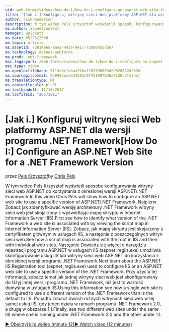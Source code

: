 ```yaml
---
uid: web-forms/videos/how-do-i/how-do-i-configure-an-aspnet-web-site-for-a-net-framework-version
title: '[Jak i.] Konfiguruj witrynę sieci Web platformy ASP.NET dla wersji programu .NET Framework | Dokumentacja firmy Microsoft'
author: rick-anderson
description: W tym wideo Pels Krzysztof wyświetli sposobu konfigurowania witryny sieci web ASP.NET do korzystania z określonej wersji ASP.NET/.NET Framework. Najpierw Zobacz Identyfikowanie jakie v...
ms.author: aspnetcontent
manager: wpickett
ms.date: 05/20/2008
ms.topic: article
ms.assetid: 7b814965-aae2-4436-941c-710804557b67
ms.technology: dotnet-webforms
ms.prod: .net-framework
msc.legacyurl: /web-forms/videos/how-do-i/how-do-i-configure-an-aspnet-web-site-for-a-net-framework-version
msc.type: video
ms.openlocfilehash: 5f13e8cfebaa7f0aff67398003d2d820612d262d
ms.sourcegitcommit: 9a9483aceb34591c97451997036a9120c3fe2baf
ms.translationtype: MT
ms.contentlocale: pl-PL
ms.lasthandoff: 11/10/2017
ms.locfileid: "26571811"
---
```

<a name="how-do-i-configure-an-aspnet-web-site-for-a-net-framework-version"></a><span data-ttu-id="d71c9-104">[Jak i.] Konfiguruj witrynę sieci Web platformy ASP.NET dla wersji programu .NET Framework</span><span class="sxs-lookup"><span data-stu-id="d71c9-104">[How Do I:] Configure an ASP.NET Web Site for a .NET Framework Version</span></span>
====================
<span data-ttu-id="d71c9-105">przez [Pels Krzysztof](https://twitter.com/chrispels)</span><span class="sxs-lookup"><span data-stu-id="d71c9-105">by [Chris Pels](https://twitter.com/chrispels)</span></span>

<span data-ttu-id="d71c9-106">W tym wideo Pels Krzysztof wyświetli sposobu konfigurowania witryny sieci web ASP.NET do korzystania z określonej wersji ASP.NET/.NET Framework.</span><span class="sxs-lookup"><span data-stu-id="d71c9-106">In this video Chris Pels will show how to configure an ASP.NET web site to use a specific version of ASP.NET/.NET Framework.</span></span> <span data-ttu-id="d71c9-107">Najpierw Zobacz jak zidentyfikować wersję architektury .NET Framework witryny sieci web jest skojarzony z wyświetlając mapę skryptu w Internet Information Server (IIS).</span><span class="sxs-lookup"><span data-stu-id="d71c9-107">First see how to identify what version of the .NET Framework a web site is associated with by viewing the script map in Internet Information Server (IIS).</span></span> <span data-ttu-id="d71c9-108">Zobacz, jak mapę skryptu jest skojarzony z certyfikatem głównym w usługach IIS, a następnie z poszczególnych witryn sieci web.</span><span class="sxs-lookup"><span data-stu-id="d71c9-108">See how a script map is associated with the root in IIS and then with individual web sites.</span></span> <span data-ttu-id="d71c9-109">Następnie Dowiedz się więcej o narzędziu rejestracji programu ASP.NET w usługach IIS (aspnet\_regiis.exe) umożliwia skonfigurowanie usług IIS lub witryny sieci web ASP.NET do korzystania z określonej wersji programu .NET Framework.</span><span class="sxs-lookup"><span data-stu-id="d71c9-109">Next learn about the ASP.NET IIS Registration tool (aspnet\_regiis.exe) used to configure IIS or an ASP.NET web site to use a specific version of the .NET Framework.</span></span> <span data-ttu-id="d71c9-110">Przy użyciu tej informacji, zobacz temat jak jednej witryny sieci web jest skonfigurowany do Użyj innej wersji programu .NET Framework, niż jest to wartość domyślna w usługach IIS.</span><span class="sxs-lookup"><span data-stu-id="d71c9-110">Using this information see how a single web site is configured to use a different version of the .NET Framework than is the default to IIS.</span></span> <span data-ttu-id="d71c9-111">Ponadto zobacz dwóch różnych witrynach sieci web w tej samej usług IIS, gdy jeden działa w ramach programu .NET Framework 2.0, a drugą w obszarze 1.1.</span><span class="sxs-lookup"><span data-stu-id="d71c9-111">Finally, see two different web sites under the same IIS where one is running under .NET Framework 2.0 and the other under 1.1.</span></span>

[<span data-ttu-id="d71c9-112">&#9654; Obejrzyj klip wideo (minuty 12)</span><span class="sxs-lookup"><span data-stu-id="d71c9-112">&#9654; Watch video (12 minutes)</span></span>](https://channel9.msdn.com/Blogs/ASP-NET-Site-Videos/how-do-i-configure-an-aspnet-web-site-for-a-net-framework-version)
